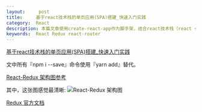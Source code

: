 ```yaml
---
layout:     post
title:     基于react技术栈的单页应用(SPA)搭建_快速入门实践
category:  React
description: 本篇文章使用create-react-app作为脚手架，结合react技术栈（react + redux + react-router），构建一个简单的单页面应用demo。文章会一步步地讲解如何构建这么一个单页应用。
keywords:  React Redux react-router
---
```


[基于react技术栈的单页应用(SPA)搭建_快速入门实践](https://github.com/alienzhou/react-redux-demo)

文中所有『npm i --save』命令使用『yarn add』替代。

[React-Redux 架构图参考](https://github.com/reactjs/redux/issues/653)

其中，这张图感觉最清晰:
![React-Redux 架构图](https://user-images.githubusercontent.com/981175/36645558-c8145c94-1a38-11e8-8ff7-8540dcf86ca0.png)

[Redux 官方文档](http://cn.redux.js.org/)
